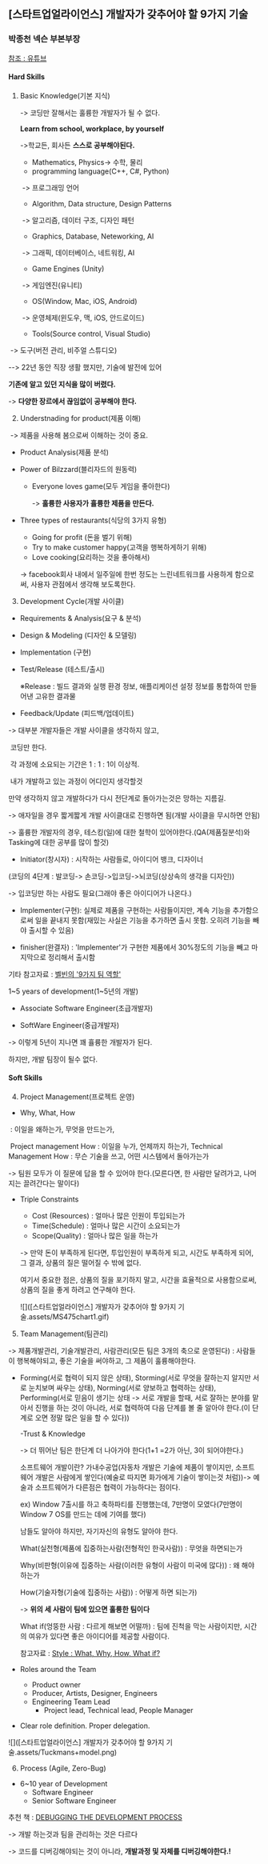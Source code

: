 ## [스타트업얼라이언스] 개발자가 갖추어야 할 9가지 기술

### 박종천 넥슨 부본부장

[참조 : 유튜브](https://www.youtube.com/watch?v=fHyTA-UIcqs)

#### Hard Skills

1. Basic Knowledge(기본 지식)

   -> 코딩만 잘해서는 훌륭한 개발자가 될 수 없다.

   **Learn from school, workplace, by yourself**

   ->학교든, 회사든 **스스로 공부해야된다.**

   - Mathematics, Physics-> 수학, 물리
   - programming language(C++, C#, Python)

   ​       -> 프로그래밍 언어

   - Algorithm, Data structure, Design Patterns

   ​       -> 알고리즘, 데이터 구조, 디자인 패턴

   - Graphics, Database, Neteworking, AI

   ​       -> 그래픽, 데이터베이스, 네트워킹, AI

   - Game Engines (Unity)

   ​      -> 게임엔진(유니티)

   - OS(Window, Mac, iOS, Android)

   ​       -> 운영체제(윈도우, 맥, iOS, 안드로이드)

   - Tools(Source control, Visual Studio)

​               -> 도구(버전 관리, 비주얼 스튜디오)

--> 22년 동안 직장 생활 했지만, 기술에 발전에 있어

**기존에 알고 있던 지식을 많이 버렸다.**

-> **다양한 장르에서 끊임없이 공부해야 한다.**



2. Understnading for product(제품 이해)

​       -> 제품을 사용해 봄으로써 이해하는 것이 중요.

- Product Analysis(제품 분석)

- Power of Bilzzard(블리자드의 원동력)

  - Everyone loves game(모두 게임을 좋아한다)

    -> **훌륭한 사용자가 휼륭한 제품을 만든다.**

- Three types of restaurants(식당의 3가지 유형)
  
  - Going for profit (돈을 벌기 위해)
  - Try to make customer happy(고객을 행복하게하기 위해)
  - Love cooking(요리하는 것을 좋아해서)

   -> facebook회사 내에서 일주일에 한번 정도는 느린네트워크를 사용하게 함으로써, 사용자 관점에서 생각해 보도록한다. 



3. Development Cycle(개발 사이클)

- Requirements & Analysis(요구 & 분석)

- Design & Modeling (디자인 & 모델링)

- Implementation (구현)

- Test/Release (테스트/출시)

  ※Release : 빌드 결과와 실행 환경 정보, 애플리케이션 설정 정보를 통합하여 만들어낸 고유한 결과물

- Feedback/Update (피드백/업데이트)

-> 대부분 개발자들은 개발 사이클을 생각하지 않고, 

​    코딩만 한다.

​    각 과정에 소요되는 기간은 1 : 1 : 1이 이상적.

​    내가 개발하고 있는 과정이 어디인지 생각할것

   만약 생각하지 않고 개발하다가 다시 전단계로 돌아가는것은 망하는 지름길.

-> 애자일을 경우 짧게짧게 개발 사이클대로 진행하면 됨(개발 사이클을 무시하면 안됨)

-> 훌륭한 개발자의 경우, 테스킹(일)에 대한 철학이 있어야한다.(QA(제품질분석)와 Tasking에 대한 공부를 많이 할것)

- Initiator(창시자) : 시작하는 사람들로, 아이디어 뱅크, 디자이너

(코딩의 4단계 : 발코딩-> 손코딩->입코딩->뇌코딩(상상속의 생각을 디자인))

-> 입코딩만 하는 사람도 필요(그래야 좋은 아이디어가 나온다.)

- Implementer(구현): 실제로 제품을 구현하는 사람들이지만, 계속 기능을 추가함으로써 일을 끝내지 못함(재밌는 사실은 기능을 추가하면 출시 못함. 오히려 기능을 빼야 출시할 수 있음)

- finisher(완결자) : 'Implementer'가 구현한 제품에서 30%정도의 기능을 빼고 마지막으로 정리해서 출시함

기타 참고자료 : [벨빈의 '9가지 팀 역할'](https://blog.naver.com/eizkf2ny/222133500380)



1~5 years of development(1~5년의 개발)

- Associate Software Engineer(초급개발자)

- SoftWare Engineer(중급개발자)



-> 이렇게 5년이 지나면 꽤 휼륭한 개발자가 된다.

하지만, 개발 팀장이 될수 없다.



#### Soft Skills

4. Project Management(프로젝트 운영)

- Why, What, How

​      : 이일을 왜하는가, 무엇을 만드는가, 

​         Project management How : 이일을 누가, 언제까지 하는가, Technical Management How : 무슨 기술을 쓰고, 어떤 시스템에서 돌아가는가

-> 팀원 모두가 이 질문에 답을 할 수 있어야 한다.(모른다면, 한 사람만 달려가고, 나머지는 끌려간다는 말이다)

- Triple Constraints

  - Cost (Resources) : 얼마나 많은 인원이 투입되는가
  - Time(Schedule) : 얼마나 많은 시간이 소요되는가
  - Scope(Quality) : 얼마나 많은 일을 하는가

  -> 만약 돈이 부족하게 된다면, 투입인원이 부족하게 되고, 시간도 부족하게 되어, 그 결과, 상품의 질은 떨어질 수 밖에 없다.
  
  여기서 중요한 점은, 상품의 질을 포기하지 말고, 시간을 효율적으로 사용함으로써, 상품의 질을 좋게 하려고 연구해야 한다.
  
  ![]([스타트업얼라이언스] 개발자가 갖추어야 할 9가지 기술.assets/MS475chart1.gif)

5. Team Management(팀관리)

->  제품개발관리, 기술개발관리, 사람관리(모든 팀은 3개의 축으로 운영된다) : 사람들이 행복해야되고, 좋은 기술을 써야하고, 그 제품이 훌륭해야한다.

- Forming(서로 협력이 되지 않은 상태), Storming(서로 무엇을 잘하는지 알지만 서로 눈치보며 싸우는 상태), Norming(서로 양보하고 협력하는 상태), Performing(서로 믿음이 생기는 상태  -> 서로 개발을 할때, 서로 잘하는 분야를 맡아서 진행을 하는 것이 아니라, 서로 협력하여 다음 단계를 볼 줄 알아야 한다.(이 단계로 오면 정말 많은 일을 할 수 있다))

  -Trust & Knowledge

  -> 더 뛰어난 팀은 한단계 더 나아가야 한다(1+1 =2가 아닌, 3이 되어야한다.)

  소프트웨어 개발이란? 가내수공업(자동차 개발은 기술에 제품이 쌓이지만, 소프트웨어 개발은 사람에게 쌓인다(예술로 따지면 화가에게 기술이 쌓이는것 처럼))-> 예술과 소프트웨어가 다른점은 협력이 가능하다는 점이다. 

  ex) Window 7출시를 하고 축하파티를 진행했는데, 7만명이 모였다(7만명이 Window 7 OS를 만드는 데에 기여를 했다)

  

  남들도 알아야 하지만, 자기자신의 유형도 알아야 한다.

  What(실천형(제품에 집중하는사람(전형적인 한국사람)) : 무엇을 하면되는가 

  Why(비판형(이유에 집중하는 사람(이러한 유형이 사람이 미국에 많다)) : 왜 해야하는가 

  How(기술자형(기술에 집중하는 사람)) : 어떻게 하면 되는가)

  -> **위의 세 사람이 팀에 있으면 훌륭한 팀이다**

   What if(엉뚱한 사람 : 다르게 해보면 어떨까) : 팀에 진척을 막는 사람이지만, 시간의 여유가 있다면 좋은 아이디어를 제공할 사람이다.

  참고자료 : [Style : What, Why, How, What if?](https://book.naver.com/bookdb/book_detail.nhn?bid=4443053)
  
- Roles around the Team

  - Product owner
  - Producer, Artists, Designer, Engineers
  - Engineering Team Lead
    - Project lead, Technical lead, People Manager

- Clear role definition. Proper delegation.

![]([스타트업얼라이언스] 개발자가 갖추어야 할 9가지 기술.assets/Tuckmans+model.png)




6. Process (Agile, Zero-Bug)



- 6~10 year of Development
  - Software Engineer
  - Senior Software Engineer

추천 책 : [DEBUGGING THE DEVELOPMENT PROCESS](http://index-of.co.uk/Programming/%5B1556156502%5DDebugging%20the%20development%20process.pdf)

-> 개발 하는것과 팀을 관리하는 것은 다르다

-> 코드를 디버깅해야되는 것이 아니라, **개발과정 및 자체를 디버깅해야한다.!**